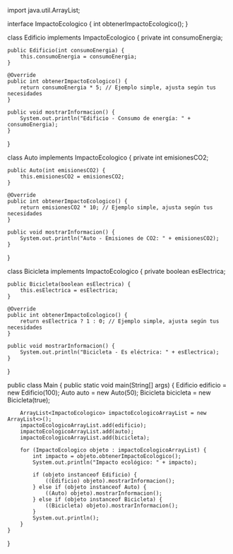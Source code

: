 import java.util.ArrayList;

interface ImpactoEcologico {
    int obtenerImpactoEcologico();
}

class Edificio implements ImpactoEcologico {
    private int consumoEnergia;

    public Edificio(int consumoEnergia) {
        this.consumoEnergia = consumoEnergia;
    }

    @Override
    public int obtenerImpactoEcologico() {
        return consumoEnergia * 5; // Ejemplo simple, ajusta según tus necesidades
    }

    public void mostrarInformacion() {
        System.out.println("Edificio - Consumo de energía: " + consumoEnergia);
    }
}

class Auto implements ImpactoEcologico {
    private int emisionesCO2;

    public Auto(int emisionesCO2) {
        this.emisionesCO2 = emisionesCO2;
    }

    @Override
    public int obtenerImpactoEcologico() {
        return emisionesCO2 * 10; // Ejemplo simple, ajusta según tus necesidades
    }

    public void mostrarInformacion() {
        System.out.println("Auto - Emisiones de CO2: " + emisionesCO2);
    }
}

class Bicicleta implements ImpactoEcologico {
    private boolean esElectrica;

    public Bicicleta(boolean esElectrica) {
        this.esElectrica = esElectrica;
    }

    @Override
    public int obtenerImpactoEcologico() {
        return esElectrica ? 1 : 0; // Ejemplo simple, ajusta según tus necesidades
    }

    public void mostrarInformacion() {
        System.out.println("Bicicleta - Es eléctrica: " + esElectrica);
    }
}

public class Main {
    public static void main(String[] args) {
        Edificio edificio = new Edificio(100);
        Auto auto = new Auto(50);
        Bicicleta bicicleta = new Bicicleta(true);

        ArrayList<ImpactoEcologico> impactoEcologicoArrayList = new ArrayList<>();
        impactoEcologicoArrayList.add(edificio);
        impactoEcologicoArrayList.add(auto);
        impactoEcologicoArrayList.add(bicicleta);

        for (ImpactoEcologico objeto : impactoEcologicoArrayList) {
            int impacto = objeto.obtenerImpactoEcologico();
            System.out.println("Impacto ecológico: " + impacto);

            if (objeto instanceof Edificio) {
                ((Edificio) objeto).mostrarInformacion();
            } else if (objeto instanceof Auto) {
                ((Auto) objeto).mostrarInformacion();
            } else if (objeto instanceof Bicicleta) {
                ((Bicicleta) objeto).mostrarInformacion();
            }
            System.out.println();
        }
    }
}
